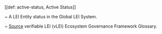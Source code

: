 [[def: active-status, Active Status]]

~ A LEI Entity status in the Global LEI System.

~ [Source](https://www.gleif.org/vlei/introducing-the-vlei-ecosystem-governance-framework/2023-12-15_vlei-egf-v2.0-glossary_v1.3_final.pdf) verifiable LEI (vLEI) Ecosystem Governance Framework Glossary.
